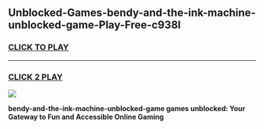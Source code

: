 
## Unblocked-Games-bendy-and-the-ink-machine-unblocked-game-Play-Free-c938l
<h3>
<a href="https://premium76.site?title=bendy-and-the-ink-machine-unblocked-game&ref=23A">CLICK TO PLAY</a></h3>
<hr>

<h3>
<a href="https://premium76.site?title=bendy-and-the-ink-machine-unblocked-game&ref=23A">CLICK 2 PLAY</a>
  
</h3>

<a href="https://premium76.site?title=bendy-and-the-ink-machine-unblocked-game&ref=23A"><img src="https://clearcache.store/games.png"></a>


**bendy-and-the-ink-machine-unblocked-game games unblocked: Your Gateway to Fun and Accessible Online Gaming**
